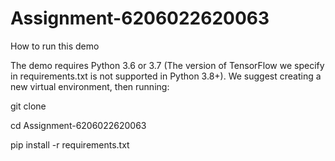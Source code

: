 # Assignment-6206022620063
How to run this demo

The demo requires Python 3.6 or 3.7 (The version of TensorFlow we specify in requirements.txt is not supported in Python 3.8+). We suggest creating a new virtual environment, then running:

git clone 

cd Assignment-6206022620063

pip install -r requirements.txt
